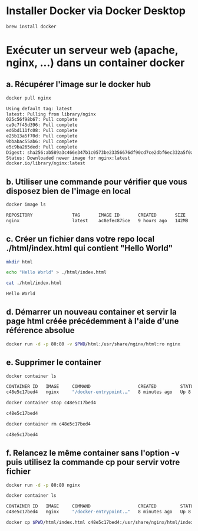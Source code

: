 # Installer Docker via Docker Desktop

```bash 
brew install docker
```

# Exécuter un serveur web (apache, nginx, ...) dans un container docker

## a. Récupérer l'image sur le docker hub

```bash
docker pull nginx

Using default tag: latest
latest: Pulling from library/nginx
025c56f98b67: Pull complete
ca9c7f45d396: Pull complete
ed6bd111fc08: Pull complete
e25b13a5f70d: Pull complete
9bbabac55ab6: Pull complete
e5c9ba265ded: Pull complete
Digest: sha256:ab589a3c466e347b1c0573be23356676df90cd7ce2dbf6ec332a5f0a8b5e59db
Status: Downloaded newer image for nginx:latest
docker.io/library/nginx:latest
```


## b. Utiliser une commande pour vérifier que vous disposez bien de l'image en local

```bash
docker image ls

REPOSITORY               TAG       IMAGE ID       CREATED       SIZE
nginx                    latest    ac8efec875ce   9 hours ago   142MB
```


## c. Créer un fichier dans votre repo local ./html/index.html qui contient "Hello World"

```bash
mkdir html

echo "Hello World" > ./html/index.html

cat ./html/index.html

Hello World
```


## d. Démarrer un nouveau container et servir la page html créée précédemment à l'aide d'une référence absolue

```bash
docker run -d -p 80:80 -v $PWD/html:/usr/share/nginx/html:ro nginx
```

## e. Supprimer le container

```bash
docker container ls

CONTAINER ID   IMAGE     COMMAND                  CREATED         STATUS         PORTS                NAMES
c48e5c17bed4   nginx     "/docker-entrypoint.…"   8 minutes ago   Up 8 minutes   0.0.0.0:80->80/tcp   vigilant_lumiere

docker container stop c48e5c17bed4

c48e5c17bed4

docker container rm c48e5c17bed4

c48e5c17bed4
```

## f. Relancez le même container sans l'option -v puis utilisez la commande cp pour servir votre fichier

```bash
docker run -d -p 80:80 nginx

docker container ls

CONTAINER ID   IMAGE     COMMAND                  CREATED         STATUS         PORTS                NAMES
c48e5c17bed4   nginx     "/docker-entrypoint.…"   8 minutes ago   Up 8 minutes   0.0.0.0:80->80/tcp   zen_pike

docker cp $PWD/html/index.html c48e5c17bed4:/usr/share/nginx/html/index.html
```